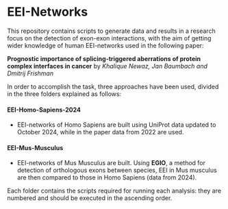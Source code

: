# EEI-Networks
This repository contains scripts to generate data and results in a research focus on the detection of exon-exon interactions, with the aim of getting wider knowledge of human EEI-networks used in the following paper:

**Prognostic importance of splicing-triggered aberrations of protein complex interfaces in cancer** by *Khalique Newaz, Jan Baumbach and Dmitrij Frishman*

In order to accomplish the task, three approaches have been used, divided in the three folders explained as follows:

#### EEI-Homo-Sapiens-2024
+ EEI-networks of Homo Sapiens are built using UniProt data updated to October 2024, while in the paper data from 2022 are used.

#### EEI-Mus-Musculus
+ EEI-networks of Mus Musculus are built. Using **EGIO**, a method for detection of orthologous exons between species, EEI in Mus musculus are then compared to those in Homo Sapiens (data from 2024).

Each folder contains the scripts required for running each analysis: they are numbered and should be executed in the ascending order. 
